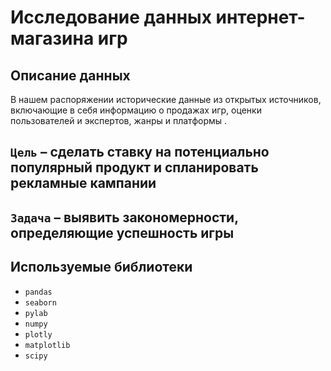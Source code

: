 
# Исследование данных интернет-магазина игр

## Описание данных
В нашем распоряжении исторические данные из открытых источников, включающие в себя информацию о продажах игр, оценки пользователей и экспертов, жанры и платформы . 

## `Цель` –  сделать ставку на потенциально популярный продукт и спланировать рекламные кампании

## `Задача` – выявить закономерности, определяющие успешность игры

## Используемые библиотеки
- `pandas` 
- `seaborn` 
- `pylab` 
- `numpy`
- `plotly`
- `matplotlib`
- `scipy` 